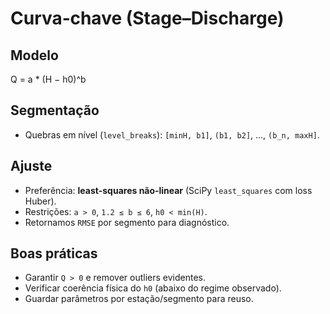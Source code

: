 # Curva‑chave (Stage–Discharge)

## Modelo
Q = a * (H − h0)^b

## Segmentação
- Quebras em nível (`level_breaks`): `[minH, b1]`, `(b1, b2]`, …, `(b_n, maxH]`.

## Ajuste
- Preferência: **least-squares não‑linear** (SciPy `least_squares` com loss Huber).
- Restrições: `a > 0`, `1.2 ≤ b ≤ 6`, `h0 < min(H)`.
- Retornamos `RMSE` por segmento para diagnóstico.

## Boas práticas
- Garantir `Q > 0` e remover outliers evidentes.
- Verificar coerência física do `h0` (abaixo do regime observado).
- Guardar parâmetros por estação/segmento para reuso.